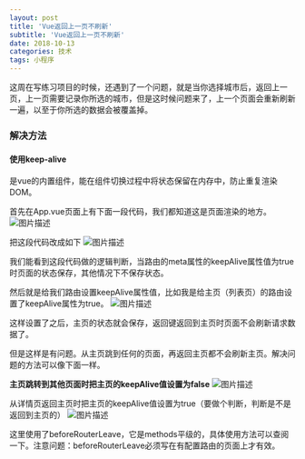 ```yaml
---
layout: post
title: 'Vue返回上一页不刷新'
subtitle: 'Vue返回上一页不刷新'
date: 2018-10-13
categories: 技术
tags: 小程序
---
```


这周在写练习项目的时候，还遇到了一个问题，就是当你选择城市后，返回上一页，上一页需要记录你所选的城市，但是这时候问题来了，上一个页面会重新刷新一遍，以至于你所选的数据会被覆盖掉。

### **解决方法**

#### **使用keep-alive**
<keep-alive>是vue的内置组件，能在组件切换过程中将状态保留在内存中，防止重复渲染DOM。

首先在App.vue页面上有下面一段代码，我们都知道这是页面渲染的地方。
![图片描述](https://coding.net/u/aqingxin/p/publicImg/git/raw/master/clipboard.png)


把这段代码改成如下
![图片描述](https://coding.net/u/aqingxin/p/publicImg/git/raw/master/clipboard1.png)

我们能看到这段代码做的逻辑判断，当路由的meta属性的keepAlive属性值为true时页面的状态保存，其他情况下不保存状态。


然后就是给我们路由设置keepAlive属性值，比如我是给主页（列表页）的路由设置了keepAlive属性为true。
![图片描述](https://coding.net/u/aqingxin/p/publicImg/git/raw/master/clipboard2.png)

这样设置了之后，主页的状态就会保存，返回键返回到主页时页面不会刷新请求数据了。

但是这样是有问题。从主页跳到任何的页面，再返回主页都不会刷新主页。解决问题的方法可以像下面一样。


**主页跳转到其他页面时把主页的keepAlive值设置为false**
![图片描述](https://coding.net/u/aqingxin/p/publicImg/git/raw/master/clipboard3.png)


从详情页返回主页时把主页的keepAlive值设置为true（要做个判断，判断是不是返回到主页的）
![图片描述](https://coding.net/u/aqingxin/p/publicImg/git/raw/master/clipboard4.png)


这里使用了beforeRouterLeave，它是methods平级的，具体使用方法可以查阅一下。注意问题：beforeRouterLeave必须写在有配置路由的页面上才有效。